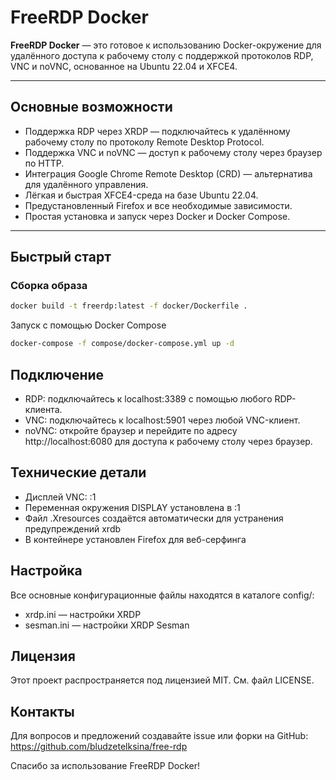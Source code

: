 # FreeRDP Docker

**FreeRDP Docker** — это готовое к использованию Docker-окружение для удалённого доступа к рабочему столу с поддержкой протоколов RDP, VNC и noVNC, основанное на Ubuntu 22.04 и XFCE4.

---

## Основные возможности

- Поддержка RDP через XRDP — подключайтесь к удалённому рабочему столу по протоколу Remote Desktop Protocol.
- Поддержка VNC и noVNC — доступ к рабочему столу через браузер по HTTP.
- Интеграция Google Chrome Remote Desktop (CRD) — альтернатива для удалённого управления.
- Лёгкая и быстрая XFCE4-среда на базе Ubuntu 22.04.
- Предустановленный Firefox и все необходимые зависимости.
- Простая установка и запуск через Docker и Docker Compose.

---


## Быстрый старт

### Сборка образа

```bash
docker build -t freerdp:latest -f docker/Dockerfile .
```

Запуск с помощью Docker Compose
```bash
docker-compose -f compose/docker-compose.yml up -d
```

## Подключение

- RDP: подключайтесь к localhost:3389 с помощью любого RDP-клиента.
- VNC: подключайтесь к localhost:5901 через любой VNC-клиент.
- noVNC: откройте браузер и перейдите по адресу http://localhost:6080 для доступа к рабочему столу через браузер.

## Технические детали

- Дисплей VNC: :1
- Переменная окружения DISPLAY установлена в :1
- Файл .Xresources создаётся автоматически для устранения предупреждений xrdb
- В контейнере установлен Firefox для веб-серфинга

## Настройка

Все основные конфигурационные файлы находятся в каталоге config/:
- xrdp.ini — настройки XRDP
- sesman.ini — настройки XRDP Sesman

## Лицензия

Этот проект распространяется под лицензией MIT. См. файл LICENSE.

## Контакты

Для вопросов и предложений создавайте issue или форки на GitHub:
https://github.com/bludzetelksina/free-rdp

Спасибо за использование FreeRDP Docker!
